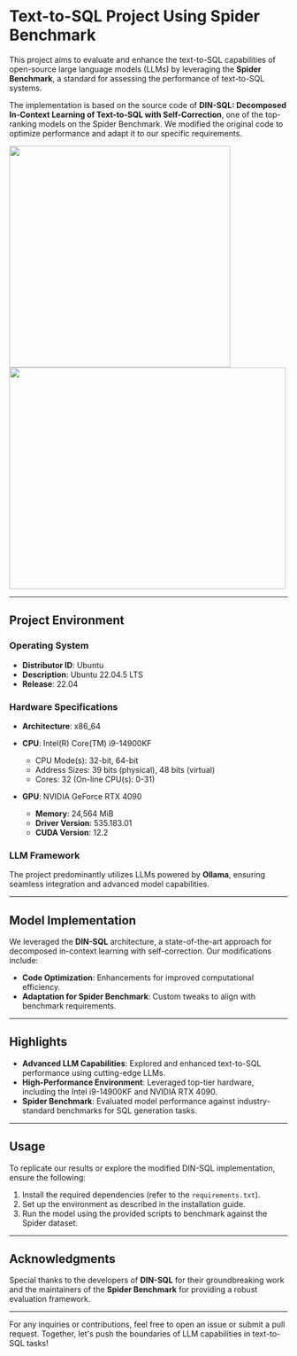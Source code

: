 # Text-to-SQL Project Using Spider Benchmark

This project aims to evaluate and enhance the text-to-SQL capabilities of open-source large language models (LLMs) by leveraging the **Spider Benchmark**, a standard for assessing the performance of text-to-SQL systems.

The implementation is based on the source code of **DIN-SQL: Decomposed In-Context Learning of Text-to-SQL with Self-Correction**, one of the top-ranking models on the Spider Benchmark. We modified the original code to optimize performance and adapt it to our specific requirements.

<img src="https://github.com/user-attachments/assets/6bba25a8-7b0d-41b1-84df-8cd3bb097780" width="400" height="400"/>
<img src="https://github.com/user-attachments/assets/1c8a1a62-56bc-4c30-8edf-639f88e0573f" width="500" height="400"/>



---

## **Project Environment**

### **Operating System**
- **Distributor ID**: Ubuntu  
- **Description**: Ubuntu 22.04.5 LTS  
- **Release**: 22.04

### **Hardware Specifications**
- **Architecture**: x86_64
- **CPU**: Intel(R) Core(TM) i9-14900KF  
  - CPU Mode(s): 32-bit, 64-bit  
  - Address Sizes: 39 bits (physical), 48 bits (virtual)  
  - Cores: 32 (On-line CPU(s): 0-31)

- **GPU**: NVIDIA GeForce RTX 4090  
  - **Memory**: 24,564 MiB  
  - **Driver Version**: 535.183.01  
  - **CUDA Version**: 12.2

### **LLM Framework**
The project predominantly utilizes LLMs powered by **Ollama**, ensuring seamless integration and advanced model capabilities.

---

## **Model Implementation**
We leveraged the **DIN-SQL** architecture, a state-of-the-art approach for decomposed in-context learning with self-correction. Our modifications include:
- **Code Optimization**: Enhancements for improved computational efficiency.
- **Adaptation for Spider Benchmark**: Custom tweaks to align with benchmark requirements.

---

## **Highlights**
- **Advanced LLM Capabilities**: Explored and enhanced text-to-SQL performance using cutting-edge LLMs.
- **High-Performance Environment**: Leveraged top-tier hardware, including the Intel i9-14900KF and NVIDIA RTX 4090.
- **Spider Benchmark**: Evaluated model performance against industry-standard benchmarks for SQL generation tasks.

---

## **Usage**
To replicate our results or explore the modified DIN-SQL implementation, ensure the following:
1. Install the required dependencies (refer to the `requirements.txt`).
2. Set up the environment as described in the installation guide.
3. Run the model using the provided scripts to benchmark against the Spider dataset.

---

## **Acknowledgments**
Special thanks to the developers of **DIN-SQL** for their groundbreaking work and the maintainers of the **Spider Benchmark** for providing a robust evaluation framework.

---

For any inquiries or contributions, feel free to open an issue or submit a pull request. Together, let's push the boundaries of LLM capabilities in text-to-SQL tasks!

